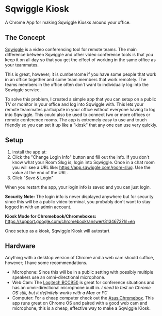 # Sqwiggle Kiosk

A Chrome App for making Sqwiggle Kiosks around your office.

## The Concept
[Sqwiggle](https://www.sqwiggle.com/) is a video conferencing tool for remote teams. The main difference between Sqwiggle and other video conference tools is that you keep it on all day so that you get the effect of working in the same office as your teammates.

This is great, however; it is cumbersome if you have some people that work in an office together and some team members that work remotely.  The teams members in the office often don't want to individually log into the Sqwiggle service.

To solve this problem, I created a simple app that you can setup on a public TV or monitor in your office and log into Sqwiggle with.  This lets your remote teammates participate in your office without everyone having to log into Sqwiggle. This could also be used to connect two or more offices or remote conference rooms. The app is extremely easy to use and touch friendly so you can set it up like a "kiosk" that any one can use very quickly.

## Setup

1. Install the app at: 
2. Click the "Change Login Info" button and fill out the info. If you don't know what your Room Slug is, login into Sqwiggle. Once in a chat room you will see a URL like: https://app.sqwiggle.com/room-slug. Use the value at the end of the URL.
3. Click "Save & Login"

When you restart the app, your login info is saved and you can just login.

**Security Note:** The login info is never displayed anywhere but for security since this will be a public video terminal, you probably don't want to stay logged in with an admin account.

**Kiosk Mode for Chromebook/Chromeboxes:** https://support.google.com/chromebook/answer/3134673?hl=en

Once setup as a kiosk, Sqwiggle Kiosk will autostart.

## Hardware

Anything with a desktop version of Chrome and a web cam should suffice, however; I have some recommendations.

* Microphone: Since this will be in a public setting with possibly multiple speakers use an omni-directional microphone.
* Web Cam: The [Logitech BCC950](http://www.logitech.com/en-us/product/conferencecam?crid=1545) is great for conference situations and has an omni-directional microphone built in. *I need to test on Chrome OS still, but it definitely works with a Mac or PC*
* Computer: For a cheap computer check out the [Asus Chromebox](http://promos.asus.com/us/chrome-os/chromebox/). This app runs great on Chrome OS and paired with a good web cam and microphone, this is a cheap, effective way to make a Sqwiggle Kiosk.

